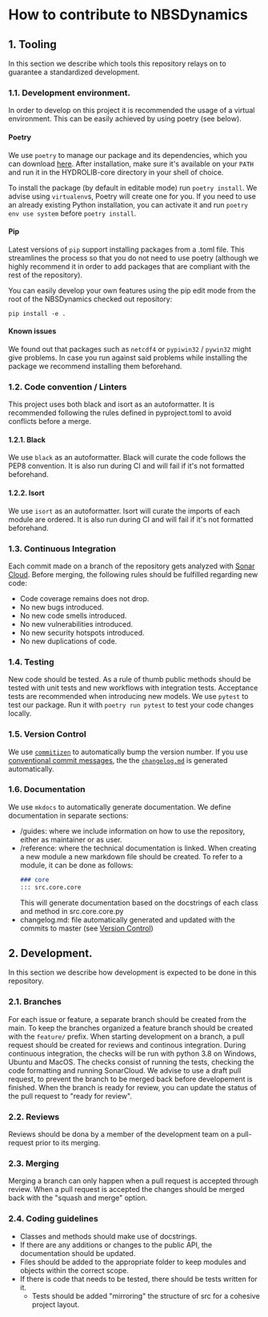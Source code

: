 # How to contribute to NBSDynamics
<!-- #### Table of Contents:
1. [Tooling](#tooling)
    1. [Development environment](#dev_env)
    2. [Code convention / Linters](#code_convention)
    3. [Continuous Integration](#continuous_integration)
    4. [Testing](#testing)
    5. [Version control](#version_control)
    6. [Documentation](#documentation)
2. [Development](#development)
    1. [Branches](#branches)
    2. [Reviews](#reviews)
    3. [Merging](#merging)
    4. [Coding guidelines](#coding_guidelines) -->

## 1. Tooling
In this section we describe which tools this repository relays on to guarantee a standardized development.

### 1.1. Development environment.
In order to develop on this project it is recommended the usage of a virtual environment. This can be easily achieved by using poetry (see below).

#### Poetry
We use `poetry` to manage our package and its dependencies, which you can download [here](https://python-poetry.org/).
After installation, make sure it's available on your `PATH` and run it in the HYDROLIB-core directory in your shell of choice.

To install the package (by default in editable mode) run `poetry install`. We advise using `virtualenv`s, Poetry will create one for you.
If you need to use an already existing Python installation, you can activate it and run `poetry env use system` before `poetry install`.

#### Pip
Latest versions of `pip` support installing packages from a .toml file. This streamlines the process so that you do not need to use poetry (although we highly recommend it in order to add packages that are compliant with the rest of the repository).

You can easily develop your own features using the pip edit mode from the root of the NBSDynamics checked out repository:

```
pip install -e .
```

#### Known issues 
We found out that packages such as `netcdf4` or `pypiwin32` / `pywin32` might give problems. In case you run against said problems while installing the package we recommend installing them beforehand.

### 1.2. Code convention / Linters
This project uses both black and isort as an autoformatter. It is recommended following the rules defined in pyproject.toml to avoid conflicts before a merge.

#### 1.2.1. Black
We use `black` as an autoformatter. Black will curate the code follows the PEP8 convention. It is also run during CI and will fail if it's not formatted beforehand.

#### 1.2.2. Isort
We use `isort` as an autoformatter. Isort will curate the imports of each module are ordered. It is also run during CI and will fail if it's not formatted beforehand.

### 1.3. Continuous Integration
Each commit made on a branch of the repository gets analyzed with <a href="https://sonarcloud.io/summary/new_code?id=Deltares_NBSDynamics">Sonar Cloud</a>. Before merging, the following rules should be fulfilled regarding new code:
- Code coverage remains does not drop.
- No new bugs introduced.
- No new code smells introduced.
- No new vulnerabilities introduced.
- No new security hotspots introduced.
- No new duplications of code.

### 1.4. Testing
New code should be tested. As a rule of thumb public methods should be tested with unit tests and new workflows with integration tests. Acceptance tests are recommended when introducing new models.
We use `pytest` to test our package. Run it with `poetry run pytest` to test your code changes locally.

### 1.5. Version Control
We use [`commitizen`](https://commitizen-tools.github.io/commitizen/) to automatically bump the version number.
If you use [conventional commit messages](https://www.conventionalcommits.org/en/v1.0.0/#summary), the the [`changelog.md`](../changelog.md) is generated automatically.

### 1.6. Documentation
We use `mkdocs` to automatically generate documentation. We define documentation in separate sections:

* /guides: where we include information on how to use the repository, either as maintainer or as user.
* /reference: where the technical documentation is linked. When creating a new module a new markdown file should be created. To refer to a module, it can be done as follows:
    ```markdown
    ### core
    ::: src.core.core
    ```
    This will generate documentation based on the docstrings of each class and method in src.core.core.py
* changelog.md: file automatically generated and updated with the commits to master (see [Version Control](#version_control))

## 2. Development.
In this section we describe how development is expected to be done in this repository.

### 2.1. Branches
For each issue or feature, a separate branch should be created from the main. To keep the branches organized a feature branch should be created with the `feature/` prefix.
When starting development on a branch, a pull request should be created for reviews and continous integration. During continuous integration, the checks will be run with python 3.8 on Windows, Ubuntu and MacOS. The checks consist of running the tests, checking the code formatting and running SonarCloud. 
We advise to use a draft pull request, to prevent the branch to be merged back before developement is finished. When the branch is ready for review, you can update the status of the pull request to "ready for review".

### 2.2. Reviews
Reviews should be dona by a member of the development team on a pull-request prior to its merging.

### 2.3. Merging
Merging a branch can only happen when a pull request is accepted through review. When a pull request is accepted the changes should be merged back with the "squash and merge" option.

### 2.4. Coding guidelines
* Classes and methods should make use of docstrings.
* If there are any additions or changes to the public API, the documentation should be updated. 
* Files should be added to the appropriate folder to keep modules and objects within the correct scope. 
* If there is code that needs to be tested, there should be tests written for it.
    * Tests should be added "mirroring" the structure of src for a cohesive project layout.